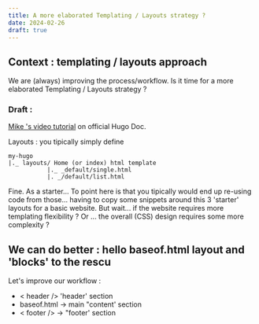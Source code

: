 ```yaml
---
title: A more elaborated Templating / Layouts strategy ?
date: 2024-02-26
draft: true
---
```


##  Context : templating / layouts approach

We are (always) improving the process/workflow. Is it time for a more elaborated Templating / Layouts strategy ?


### Draft :

[Mike 's video tutorial](https://gohugo.io/templates/base/) on official Hugo Doc.

Layouts : you tipically simply define

```
my-hugo
|._ layouts/ Home (or index) html template
           |._ _default/single.html
           |. _/default/list.html
```

Fine. As a starter...
To point here is that you tipically would end up re-using code from those... having to copy some snippets around this 3 'starter' layouts for a basic website.
But wait... if the website requires more templating flexibility ? Or ... the overall (CSS) design requires some more complexity ?

## We can do better : hello baseof.html layout and 'blocks' to the rescu

Let's improve our workflow :


* < header />             'header' section
* baseof.html   ->  main "content' section 
* < footer />   ->       "footer' section
